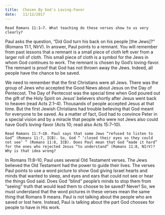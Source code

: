 ```yaml
---
title:  Chosen By God's Loving-Favor
date:   11/12/2017
---
```


`Read Romans 11:1–7. What teaching do these verses show to us very clearly?`

Paul asks the question, “Did God turn his back on his people [the Jews]?” (Romans 11:1, NIrV). In answer, Paul points to a remnant. You will remember from past lessons that a remnant is a small piece of cloth left over from a larger roll of cloth. This small piece of cloth is a symbol for the Jews in whom God continues to work. The remnant is chosen by God’s loving-favor.  The remnant is proof that God has not thrown away the Jews. Indeed, all people have the chance to be saved.

We need to remember that the first Christians were all Jews. There was the group of Jews who accepted the Good News about Jesus on the Day of Pentecost. The Day of Pentecost was the special time when God poured out the gift of the Holy Spirit on Jesus’ believers shortly after Jesus went back to heaven (read Acts 2:1–4). Thousands of people accepted Jesus at that time. But the first Jewish Christians had trouble believing that God meant for everyone to be saved. As a matter of fact, God had to convince Peter in a special vision and by a miracle that people who were not Jews also could have God’s loving-favor (Acts 10; read also Acts 15:7–10).

`Read Romans 11:7–10. Paul says that some Jews “refused to listen to God” (Romans 11:7, ICB). So, God “ ‘closed their eyes so they could not see’ ” (Romans 11:8, ICB). Does Paul mean that God “made it hard” for the ones who rejected Jesus “to understand” (Romans 11:8, NIrV)? Why is that idea wrong?`

In Romans 11:8–10, Paul uses several Old Testament verses. The Jews believed the Old Testament had the power to guide their lives. The verses Paul points to use a word picture to show God giving Israel hearts and minds that wanted to sleep, and eyes and ears that could not see or hear the things God said. Does God “blind” people’s minds to stop them from “seeing” truth that would lead them to choose to be saved? Never! So, we must understand that the word pictures in these verses mean the same thing that Romans 9 means. Paul is not talking about the people who are saved or lost here. Instead, Paul is talking about the part God chooses for people to have in His work.
